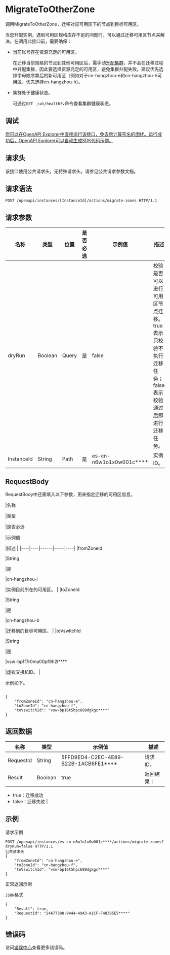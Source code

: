 # MigrateToOtherZone

调用MigrateToOtherZone，迁移对应可用区下的节点到目标可用区。

当您升配实例，遇到可用区规格库存不足的问题时，可以通过迁移可用区节点来解决。在调用此接口前，需要确保：

-   当前账号存在资源充足的可用区。

    在迁移当前规格的节点到其他可用区后，需手动[升配集群](~~96650~~)，并不会在迁移过程中升配集群，因此要选择资源充足的可用区，避免集群升配失败。建议优先选择字母顺序靠后的新可用区（例如对于cn-hangzhou-e和cn-hangzhou-h可用区，优先选择cn-hangzhou-h）。

-   集群处于健康状态。

    可通过`GET _cat/health?v`命令查看集群健康状态。


## 调试

[您可以在OpenAPI Explorer中直接运行该接口，免去您计算签名的困扰。运行成功后，OpenAPI Explorer可以自动生成SDK代码示例。](https://api.aliyun.com/#product=elasticsearch&api=MigrateToOtherZone&type=ROA&version=2017-06-13)

## 请求头

该接口使用公共请求头，无特殊请求头。请参见公共请求参数文档。

## 请求语法

```
POST /openapi/instances/[InstanceId]/actions/migrate-zones HTTP/1.1
```

## 请求参数

|名称|类型|位置|是否必选|示例值|描述|
|--|--|--|----|---|--|
|dryRun|Boolean|Query|是|false|校验是否可以进行可用区节点迁移。true表示只校验不执行迁移任务；false表示校验通过后即进行迁移任务。 |
|InstanceId|String|Path|是|es-cn-n6w1o1x0w001c\*\*\*\*|实例ID。 |

## RequestBody

RequestBody中还需填入以下参数，用来指定迁移的可用区信息。

|名称

|类型

|是否必选

|示例值

|描述 |
|----|----|------|-----|----|
|fromZoneId

|String

|是

|cn-hangzhou-i

|实例目前所在的可用区。 |
|toZoneId

|String

|是

|cn-hangzhou-b

|迁移到的目标可用区。 |
|toVswitchId

|String

|是

|vsw-bp1f7r0ma00pf9h2l\*\*\*\*

|虚拟交换机ID。 |

示例如下。

```

{
    "fromZoneId": "cn-hangzhou-e",
    "toZoneId": "cn-hangzhou-f",
    "toVswitchId": "vsw-bp16t5hpc689dgkgc****"
}

```

## 返回数据

|名称|类型|示例值|描述|
|--|--|---|--|
|RequestId|String|5FFD9ED4-C2EC-4E89-B22B-1ACB6FE1\*\*\*\*|请求ID。 |
|Result|Boolean|true|返回结果：

 -   true：迁移成功
-   false：迁移失败 |

## 示例

请求示例

```
POST /openapi/instances/es-cn-n6w1o1x0w001c****/actions/migrate-zones?dryRun=false HTTP/1.1
公共请求头
{
    "fromZoneId": "cn-hangzhou-e",
    "toZoneId": "cn-hangzhou-f",
    "toVswitchId": "vsw-bp16t5hpc689dgkgc****"
}
```

正常返回示例

`JSON`格式

```
{
	"Result": true,
	"RequestId": "24A77388-9444-49A3-A1CF-F48385E5****"
}
```

## 错误码

访问[错误中心](https://error-center.alibabacloud.com/status/product/elasticsearch)查看更多错误码。

